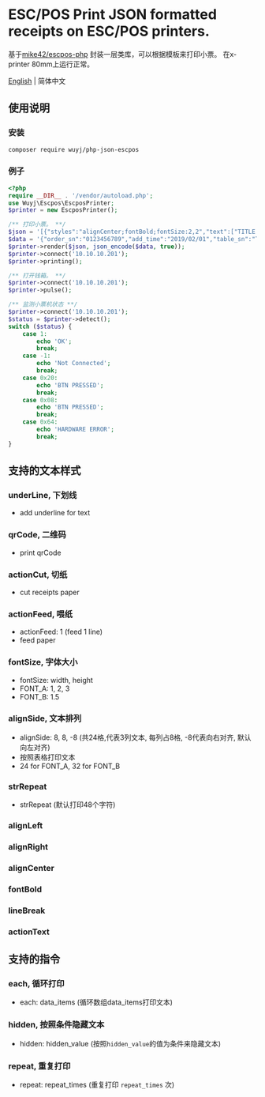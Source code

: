 # ESC/POS Print JSON formatted receipts on ESC/POS printers.

基于[mike42/escpos-php](https://github.com/mike42/escpos-php) 封装一层类库，可以根据模板来打印小票。 在x-printer 80mm上运行正常。

[English](./README.md) | 简体中文

## 使用说明

### 安装
```bash
composer require wuyj/php-json-escpos
```

### 例子
```php
<?php
require __DIR__ . '/vendor/autoload.php';
use Wuyj\Escpos\EscposPrinter;
$printer = new EscposPrinter();

/** 打印小票。 **/
$json = '[{"styles":"alignCenter;fontBold;fontSize:2,2","text":["TITLE TITLE TITLE","","标题标题标题标题",""]},{"styles":"fontSize:1,1","text":["订单号: ${order_sn}"]},{"styles":"fontSize:1,1","text":["订单时间: ${add_time}"]},{"styles":"alignSide:12,12","text":["座位号: ${table_sn}","用餐人数: ${cover}"]},{"styles":"hidden:hide_refund_text","text":["原因:${refund_reason}"]},{"styles":"strRepeat","text":["-"]},{"styles":"each:foods;alignSide:17,-2,-5","text":[{"styles":"","text":[["${item_name_en}","${item_quantity}","${item_price}"],["${item_name_zh}","",""]]},{"styles":"each:specs_items","text":[["* ${item_attr_en} ${item_attr}","",""]]},{"styles":"hidden:hide_remark","text":["* ${remark}","",""]}]},{"styles":"strRepeat","text":["-"]},{"styles":"alignSide:-14,-10;fontSize:1,1","text":["小计:","${sub_total}"]},{"styles":"alignSide:-14,-10;fontSize:1,1","text":["折扣:","${discount}"]},{"styles":"alignSide:-14,-10;fontSize:1,1;fontBold","text":["总计:","${total}"]},{"styles":"alignSide:8,8,-8;fontSize:1,1;fontBold","text":["支付方式","","金额"]},{"styles":"each:payTypeItems;alignSide:8,8,-8","text":["${pay_name}","${en_name}","${amount}"]}]';
$data = '{"order_sn":"0123456789","add_time":"2019/02/01","table_sn":"T100","cover":4,"refund_reason":"TOO EXPENSIVE","hide_refund_text":true,"sub_total":600,"total":540,"discount":"90%","payTypeItems":[{"pay_name":"支付宝","en_name":"AliPay","amount":540}],"hide_pay_type_list":false,"foods":[{"remark":"remark test","hide_remark":true,"item_name_en":"foods","item_quantity":2,"item_price":100.00,"item_name_zh":"食物","specs_items":[]},{"remark":"remark test","hide_remark":false,"item_name_en":"juice","item_quantity":2,"item_price":200.00,"item_name_zh":"饮料","specs_items":[{"item_attr_en":"No Ice","item_attr":"不加冰"},{"item_attr_en":"No Sugar","item_attr":"不加糖"}]}]}';
$printer->render($json, json_encode($data, true));
$printer->connect('10.10.10.201');
$printer->printing();

/** 打开钱箱。 **/
$printer->connect('10.10.10.201');
$printer->pulse();

/** 监测小票机状态 **/
$printer->connect('10.10.10.201');
$status = $printer->detect();
switch ($status) {
    case 1: 
        echo 'OK';
        break;
    case -1:
        echo 'Not Connected';
        break;
    case 0x20:
        echo 'BTN PRESSED';
        break;
    case 0x08:
        echo 'BTN PRESSED';
        break;
    case 0x64:
        echo 'HARDWARE ERROR';
        break;
}
```

## 支持的文本样式
### underLine, 下划线
* add underline for text
### qrCode, 二维码
* print qrCode
### actionCut, 切纸
* cut receipts paper
### actionFeed, 喂纸
* actionFeed: 1 (feed 1 line)
* feed paper
### fontSize, 字体大小
* fontSize: width, height
* FONT_A: 1, 2, 3
* FONT_B: 1.5
### alignSide, 文本排列
* alignSide: 8, 8, -8 (共24格,代表3列文本, 每列占8格, -8代表向右对齐, 默认向左对齐)
* 按照表格打印文本
* 24 for FONT_A, 32 for FONT_B
### strRepeat
* strRepeat (默认打印48个字符)
### alignLeft
### alignRight
### alignCenter
### fontBold
### lineBreak
### actionText


## 支持的指令
### each, 循环打印
* each: data_items (循环数组data_items打印文本)
### hidden, 按照条件隐藏文本
* hidden: hidden_value (按照`hidden_value`的值为条件来隐藏文本)
### repeat, 重复打印
* repeat: repeat_times (重复打印 `repeat_times` 次)